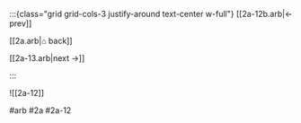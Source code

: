 :::{class="grid grid-cols-3 justify-around text-center w-full"}
[[2a-12b.arb|← prev]]

[[2a.arb|⌂ back]]

[[2a-13.arb|next →]]

:::

![[2a-12]]

#arb #2a #2a-12